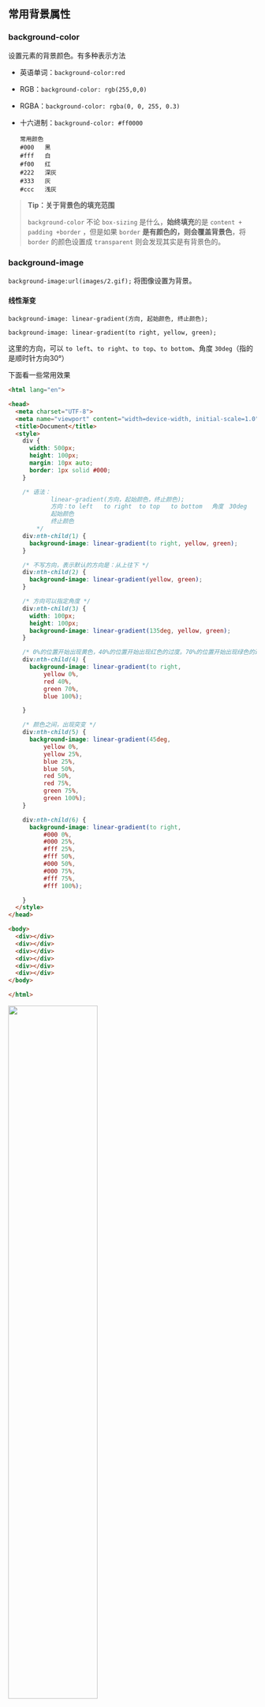 ## 常用背景属性

### background-color

设置元素的背景颜色。有多种表示方法

- 英语单词：`background-color:red` 

- RGB：`background-color: rgb(255,0,0)`

- RGBA：`background-color: rgba(0, 0, 255, 0.3)`

- 十六进制：`background-color: #ff0000` 

  ```
  常用颜色
  #000   黑
  #fff   白
  #f00   红
  #222   深灰
  #333   灰
  #ccc   浅灰
  ```

> **Tip：关于背景色的填充范围**
>
> `background-color` 不论 `box-sizing` 是什么，**始终填充**的是 `content + padding +border` ，但是如果 `border` **是有颜色的，则会覆盖背景色**，将 `border` 的颜色设置成 `transparent` 则会发现其实是有背景色的。

### background-image

`background-image:url(images/2.gif);` 将图像设置为背景。

#### 线性渐变

```
background-image: linear-gradient(方向, 起始颜色, 终止颜色);

background-image: linear-gradient(to right, yellow, green);
```

这里的方向，可以 `to left`、`to right`、`to top`、`to bottom`、角度 `30deg`（指的是顺时针方向30°）

下面看一些常用效果

```html
<html lang="en">

<head>
  <meta charset="UTF-8">
  <meta name="viewport" content="width=device-width, initial-scale=1.0">
  <title>Document</title>
  <style>
    div {
      width: 500px;
      height: 100px;
      margin: 10px auto;
      border: 1px solid #000;
    }

    /* 语法：
            linear-gradient(方向，起始颜色，终止颜色);
            方向：to left   to right  to top   to bottom 　角度　30deg
            起始颜色
            终止颜色
        */
    div:nth-child(1) {
      background-image: linear-gradient(to right, yellow, green);
    }

    /* 不写方向，表示默认的方向是：从上往下 */
    div:nth-child(2) {
      background-image: linear-gradient(yellow, green);
    }

    /* 方向可以指定角度 */
    div:nth-child(3) {
      width: 100px;
      height: 100px;
      background-image: linear-gradient(135deg, yellow, green);
    }

    /* 0%的位置开始出现黄色，40%的位置开始出现红色的过度。70%的位置开始出现绿色的过度，100%的位置开始出现蓝色 */
    div:nth-child(4) {
      background-image: linear-gradient(to right,
          yellow 0%,
          red 40%,
          green 70%,
          blue 100%);

    }

    /* 颜色之间，出现突变 */
    div:nth-child(5) {
      background-image: linear-gradient(45deg,
          yellow 0%,
          yellow 25%,
          blue 25%,
          blue 50%,
          red 50%,
          red 75%,
          green 75%,
          green 100%);
    }

    div:nth-child(6) {
      background-image: linear-gradient(to right,
          #000 0%,
          #000 25%,
          #fff 25%,
          #fff 50%,
          #000 50%,
          #000 75%,
          #fff 75%,
          #fff 100%);

    }
  </style>
</head>

<body>
  <div></div>
  <div></div>
  <div></div>
  <div></div>
  <div></div>
  <div></div>
</body>

</html>
```

<img src="./pic/03-05.png" width=60% />

#### 径向渐变

```
background-image: radial-gradient(辐射的半径大小 at 中心的位置, 起始颜色, 终止颜色);

background-image: radial-gradient(100px at center,yellow ,green);
```

围绕中心点(at center)做渐变，半径是100px，从黄色到绿色做渐变

**中心点的位置**可以是：`at left right center bottom top` 。如果以像素为单位，则中心点参照的是盒子的左上角。

看看效果：

```css
/*
            径向渐变：
            radial-gradient（辐射的半径大小, 中心的位置，起始颜色，终止颜色）;
            中心点位置：at  left  right  center bottom  top
        */

    /*辐射半径为100px，中心点在中间*/
    div:nth-child(1) {
      background-image: radial-gradient(100px at center, yellow, green);
    }

    /*中心点在左上角*/
    div:nth-child(3) {
      background-image: radial-gradient(at left top, yellow, green);
    }

    div:nth-child(2) {
      background-image: radial-gradient(at 50px 50px, yellow, green);
    }

    /*设置不同的颜色渐变*/
    div:nth-child(4) {
      background-image: radial-gradient(100px at center,
          yellow 0%,
          green 30%,
          blue 60%,
          red 100%);
    }

    /*如果辐射半径的宽高不同，那就是椭圆*/
    div:nth-child(5) {
      background-image: radial-gradient(100px 50px at center, yellow, green);
    }
```

<img src="./pic/03-06.png" width=60% />





### background-repeat

设置背景图片是否重复及如何重复，默认平铺满。（重要）

- 默认：平铺满

- `no-repeat`不要平铺；
- `repeat-x`横向平铺；
- `repeat-y`纵向平铺。

### background-position

#### 像素定位

格式：`background-position:向右偏移量 向下偏移量;`

比如

```
 background-position: 50px 50px;
```

<img src="./pic/03-01.png" style="zoom:80%;" />

#### 单词定位

格式：`background-position:左右的词 上下的词;`

- 左右词：left、center、right
- 上下词：top、center、bottom

经常在做 banner 图的时候会用到这种效果：

![](./pic/03-02.gif)

### background-attachment

设置背景图片根据谁来进行滚动。 属性值可以是：

- `fixed` 不随文档和内容滚动。
- `scroll`（默认属性）随文档整体移动， 而不是随着它的内容滚动。
- `local` 既跟随文档滚动，又跟随内容滚动。

整体效果：

![](./pic/03-03.gif)





### background 将多个属性写在一起

```css
background:red url(1.jpg) no-repeat 100px 100px fixed;
```

等价于

```css
background-color:red;
background-image:url(1.jpg);
background-repeat:no-repeat;
background-position:100px 100px;
background-attachment:fixed;
```

## CSS3 新增属性

### background-origin 显示起点

代表背景从什么地方开始显示

```css
/* 从 padding-box 内边距开始显示背景图 */
background-origin: padding-box;           //默认值

/* 从 border-box 边框开始显示背景图  */
background-origin: border-box;

/* 从 content-box 内容区域开始显示背景图  */
background-origin: content-box;
```

### background-clip 背景裁切

格式举例：

`background-clip: content-box;` 超出的部分，将裁剪掉。属性值可以是：

- `border-box` 超出 border-box 的部分，将裁剪掉
- `padding-box` 超出 padding-box 的部分，将裁剪掉
- `content-box` 超出 content-box 的部分，将裁剪掉



### background-size 背景大小

设置背景尺寸

```css
/* 宽、高的具体数值 */
background-size: 500px 500px;

/* 宽高的百分比（相对于容器的大小） */
background-size: 50% 50%;   // 如果两个属性值相同，可以简写成：background-size: 50%;

background-size: 100% auto;  //这个属性可以自己试验一下。

/* cover：图片始终填充满容器，且保证长宽比不变。图片如果有超出部分，则超出部分会被隐藏。 */
background-size: cover;

/* contain：将图片完整地显示在容器中，且保证长宽比不变。可能会导致容器的部分区域为空白。  */
background-size: contain;
```

关于 `cover` `contain` 的区别：

![](./pic/03-04.png)

## 同时设置多个背景

我们可以给一个盒子同时设置多个背景，用以逗号隔开即可。可用于自适应局。

```css
.box {
    height: 416px;
    border: 1px solid #000;
    margin: 100px auto;
    /* 给盒子加多个背景，按照背景语法格式书写，多个背景使用逗号隔开 */
    background: url(images/bg1.png) no-repeat left top,
    url(images/bg2.png) no-repeat right top,
    url(images/bg3.png) no-repeat right bottom,
    url(images/bg4.png) no-repeat left bottom,
    url(images/bg5.png) no-repeat center;
}
```


